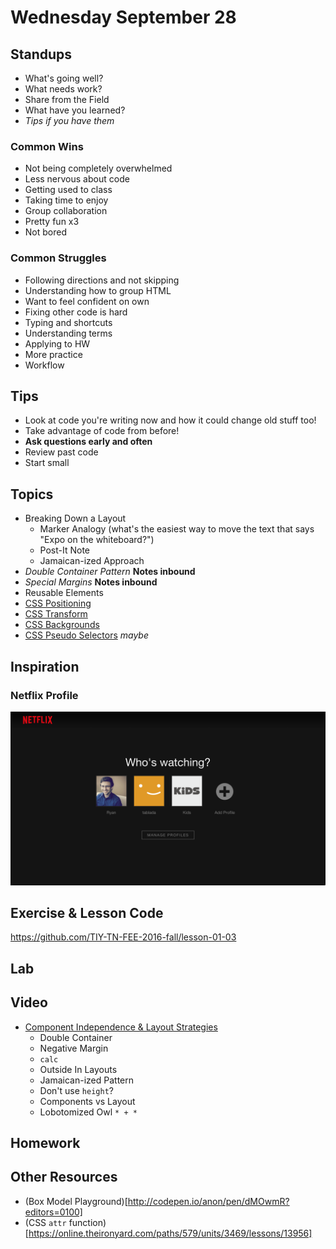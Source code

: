# Wednesday September 28

## Standups

* What's going well?
* What needs work?
* Share from the Field
* What have you learned?
* _Tips if you have them_

### Common Wins

* Not being completely overwhelmed
* Less nervous about code
* Getting used to class
* Taking time to enjoy
* Group collaboration
* Pretty fun x3
* Not bored

### Common Struggles

* Following directions and not skipping
* Understanding how to group HTML
* Want to feel confident on own
* Fixing other code is hard
* Typing and shortcuts
* Understanding terms
* Applying to HW
* More practice
* Workflow

## Tips

* Look at code you're writing now and how it could change old stuff too!
* Take advantage of code from before!
* **Ask questions early and often**
* Review past code
* Start small

## Topics

* Breaking Down a Layout
  - Marker Analogy (what's the easiest way to move the text that says "Expo on the whiteboard?")
  - Post-It Note
  - Jamaican-ized Approach
* _Double Container Pattern_ **Notes inbound**
* _Special Margins_ **Notes inbound**
* Reusable Elements
* [CSS Positioning](https://online.theironyard.com/paths/579/units/3469/lessons/13950)
* [CSS Transform](https://online.theironyard.com/paths/579/units/3469/lessons/13952)
* [CSS Backgrounds](https://online.theironyard.com/paths/579/units/3469/lessons/13954)
* [CSS Pseudo Selectors](https://online.theironyard.com/paths/579/units/3469/lessons/13955) _maybe_

## Inspiration

### Netflix Profile

![Netflix Profile](./netflix.png)

## Exercise & Lesson Code

https://github.com/TIY-TN-FEE-2016-fall/lesson-01-03

## Lab

## Video

* [Component Independence & Layout Strategies](https://youtu.be/ofSnkJ9tPPM)
  - Double Container
  - Negative Margin
  - `calc`
  - Outside In Layouts
  - Jamaican-ized Pattern
  - Don't use `height`?
  - Components vs Layout
  - Lobotomized Owl `* + *`

## Homework

## Other Resources

* (Box Model Playground)[http://codepen.io/anon/pen/dMOwmR?editors=0100]
* (CSS `attr` function)[https://online.theironyard.com/paths/579/units/3469/lessons/13956]
